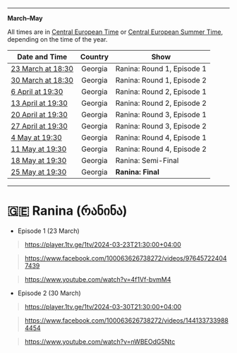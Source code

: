 [ ](https://pbs.twimg.com/media/F8E2hFPaYAAXpf9?format=jpg&name=large)

*****

**March–May**

All times are in [Central European Time](https://en.wikipedia.org/wiki/Central_European_Time) or [Central European Summer Time](https://en.wikipedia.org/wiki/Central_European_Summer_Time), depending on the time of the year.

Date and Time | Country | Show
---|:---:|---
[23 March at 18:30](https://www.timeanddate.com/worldclock/fixedtime.html?iso=20240323T2130&p1=371) | Georgia | Ranina: Round 1, Episode 1
[30 March at 18:30](https://www.timeanddate.com/worldclock/fixedtime.html?iso=20240330T2130&p1=371) | Georgia | Ranina: Round 1, Episode 2
[6 April at 19:30](https://www.timeanddate.com/worldclock/fixedtime.html?iso=20240406T22&p1=371) | Georgia | Ranina: Round 2, Episode 1
[13 April at 19:30](https://www.timeanddate.com/worldclock/fixedtime.html?iso=20240406T22&p1=371) | Georgia | Ranina: Round 2, Episode 2
[20 April at 19:30](https://www.timeanddate.com/worldclock/fixedtime.html?iso=20240406T22&p1=371) | Georgia | Ranina: Round 3, Episode 1
[27 April at 19:30](https://www.timeanddate.com/worldclock/fixedtime.html?iso=20240406T22&p1=371) | Georgia | Ranina: Round 3, Episode 2
[4 May at 19:30](https://www.timeanddate.com/worldclock/fixedtime.html?iso=20240504T22&p1=371) | Georgia | Ranina: Round 4, Episode 1
[11 May at 19:30](https://www.timeanddate.com/worldclock/fixedtime.html?iso=20240511T22&p1=371) | Georgia | Ranina: Round 4, Episode 2
[18 May at 19:30](https://www.timeanddate.com/worldclock/fixedtime.html?iso=20240518T22&p1=371) | Georgia | Ranina: Semi-Final
[25 May at 19:30](https://www.timeanddate.com/worldclock/fixedtime.html?iso=20240525T22&p1=371) | Georgia | **Ranina: Final**

*****

# 🇬🇪 Ranina (რანინა)

* Episode 1 (23 March)

> https://player.1tv.ge/1tv/2024-03-23T21:30:00+04:00

> https://www.facebook.com/100063626738272/videos/976457224047439

> https://www.youtube.com/watch?v=4f1Vf-bvmM4

* Episode 2 (30 March)

> https://player.1tv.ge/1tv/2024-03-30T21:30:00+04:00

> https://www.facebook.com/100063626738272/videos/1441337339884454

> https://www.youtube.com/watch?v=nWBEOdG5Ntc
